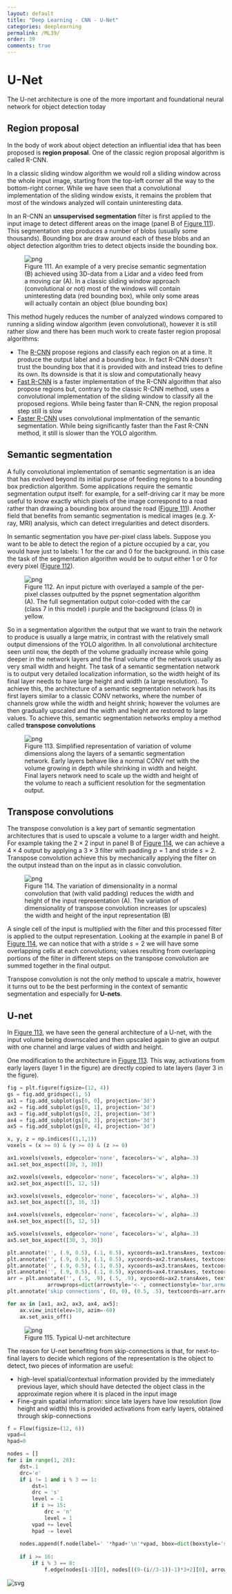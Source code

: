 ```yaml
---
layout: default
title: "Deep Learning - CNN - U-Net"
categories: deeplearning
permalink: /ML39/
order: 39
comments: true
---
```


# U-Net
The U-net architecture is one of the more important and foundational neural network for object detection today

## Region proposal
In the body of work about object detection an influential idea that has been proposed is **region proposal**. One of the classic region proposal algorithm is called R-CNN.

In a classic sliding window algorithm we would roll a sliding window across the whole input image, starting from the top-left corner all the way to the bottom-right corner. While we have seen that a convolutional implementation of the sliding window exists, it remains the problem that most of the windows analyzed will contain uninteresting data. 

In an R-CNN an **unsupervised segmentation** filter is first applied to the input image to detect different areas on the image (panel B of <a href="#fig:semseg">Figure 111</a>). This segmentation step produces a number of blobs (usually some thousands). Bounding box are draw around each of these blobs and an object detection algorithm tries to detect objects inside the bounding box.


    

<figure id="fig:semseg">
    <img src="{{site.baseurl}}/pages/ML-39-DeepLearningCNN7_files/ML-39-DeepLearningCNN7_2_0.svg" alt="png">
    <figcaption>Figure 111. An example of a very precise semantic segmentation (B) achieved using 3D-data from a Lidar and a video feed from a moving car (A). In a classic sliding window approach (convolutional or not) most of the windows will contain uninteresting data (red bounding box), while only some areas will actually contain an object (blue bounding box)</figcaption>
</figure>

This method hugely reduces the number of analyzed windows compared to running a sliding window algorithm (even convolutional), however it is still rather slow and there has been much work to create faster region proposal algorithms:

* The [R-CNN](https://arxiv.org/abs/1311.2524) propose regions and classify each region on at a time. It produce the output label and a bounding box. In fact R-CNN doesn't trust the bounding box that it is provided with and instead tries to define its own. Its downside is that it is slow and computationally heavy
* [Fast R-CNN](https://arxiv.org/abs/1504.08083) is a faster implementation of the R-CNN algorithm that also propose regions but, contrary to the classic R-CNN method, uses a convolutional implementation of the sliding window to classify all the proposed regions. While being faster than R-CNN, the region proposal step still is slow
* [Faster R-CNN](https://arxiv.org/pdf/1506.01497) uses convolutional implmentation of the semantic segmentation. While being significantly faster than the Fast R-CNN method, it still is slower than the YOLO algorithm.

## Semantic segmentation
A fully convolutional implementation of semantic segmentation is an idea that has evolved beyond its initial purpose of feeding regions to a bounding box prediction algorithm. Some applications require the semantic segmentation output itself: for example, for a self-driving car it may be more useful to know exactly which pixels of the image correspond to a road rather than drawing a bounding box around the road (<a href="#fig:semseg">Figure 111</a>). Another field that benefits from semantic segmentation is medical images (e.g. X-ray, MRI) analysis, which can detect irregularities and detect disorders.

In semantic segmentation you have per-pixel class labels. Suppose you want to be able to detect the region of a picture occupied by a car, you would have just to labels: $1$ for the car and $0$ for the background. in this case the task of the segmentation algorithm would be to output either 1 or 0 for every pixel (<a href="#fig:segmclasses">Figure 112</a>).


    

<figure id="fig:segmclasses">
    <img src="{{site.baseurl}}/pages/ML-39-DeepLearningCNN7_files/ML-39-DeepLearningCNN7_5_0.svg" alt="png">
    <figcaption>Figure 112. An input picture with overlayed a sample of the per-pixel classes outputted by the pspnet segmentation algorithm (A). The full segmentation output color-coded with the car (class 7 in this model) i purple and the background (class 0) in yellow.</figcaption>
</figure>

So in a segmentation algorithm the output that we want to train the network to produce is usually a large matrix, in contrast with the relatively small output dimensions of the YOLO algorithm. In all convolutional architecture seen until now, the depth of the volume gradually increase while going deeper in the network layers and the final volume of the network usually as very small width and height. The task of a semantic segmentation network is to output very detailed localization information, so the width height of its final layer needs to have large height and width (a large resolution). To achieve this, the architecture of a semantic segmentation network has its first layers similar to a classic CONV networks, where the number of channels grow while the width and height shrink; however the volumes are then gradually upscaled and the width and height are restored to large values. To achieve this, semantic segmentation networks employ a method called **transpose convolutions**


    

<figure id="fig:unetarch">
    <img src="{{site.baseurl}}/pages/ML-39-DeepLearningCNN7_files/ML-39-DeepLearningCNN7_7_0.svg" alt="png">
    <figcaption>Figure 113. Simplified representation of variation of volume dimensions along the layers of a semantic segmentation network. Early layers behave like a normal CONV net with the volume growing in depth while shrinking in width and height. Final layers network need to scale up the width and height of the volume to reach a sufficient resolution for the segmentation output.</figcaption>
</figure>

## Transpose convolutions
The transpose convolution is a key part of semantic segmentation architectures that is used to upscale a volume to a larger width and height. For example taking the $2 \times 2$ input in panel B of <a href="#fig:transposeconv">Figure 114</a>, we can achieve a $4 \times 4$ output by applying a $3 \times 3$ filter with padding $p=1$ and stride $s=2$. Transpose convolution achieve this by mechanically applying the filter on the output instead than on the input as in classic convolution.


    

<figure id="fig:transposeconv">
    <img src="{{site.baseurl}}/pages/ML-39-DeepLearningCNN7_files/ML-39-DeepLearningCNN7_9_0.svg" alt="png">
    <figcaption>Figure 114. The variation of dimensionality in a normal convolution that (with valid padding) reduces the width and height of the input representation (A). The variation of dimensionality of transpose convolution increases (or upscales) the width and height of the input representation (B)</figcaption>
</figure>

A single cell of the input is multiplied with the filter and this processed filter is applied to the output representation. Looking at the example in panel B of <a href="#fig:transposeconv">Figure 114</a>, we can notice that with a stride $s=2$ we will have some overlapping cells at each convolutions; values resulting from overlapping portions of the filter in different steps on the transpose convolution are summed together in the final output.

Transpose convolution is not the only method to upscale a matrix, however it turns out to be the best performing in the context of semantic segmentation and especially for **U-nets**.

## U-net
In <a href="#fig:unetarch">Figure 113</a>, we have seen the general architecture of a U-net, with the input volume being downscaled and then upscaled again to give an output with one channel and large values of width and height.

One modification to the architecture in <a href="#fig:unetarch">Figure 113</a>. This way, activations from early layers (layer 1 in the figure) are directly copied to late layers (layer 3 in the figure). 


```python
fig = plt.figure(figsize=(12, 4))
gs = fig.add_gridspec(1, 5)
ax1 = fig.add_subplot(gs[0, 0], projection='3d')
ax2 = fig.add_subplot(gs[0, 1], projection='3d')
ax3 = fig.add_subplot(gs[0, 2], projection='3d')
ax4 = fig.add_subplot(gs[0, 3], projection='3d')
ax5 = fig.add_subplot(gs[0, 4], projection='3d')

x, y, z = np.indices((1,1,1))
voxels = (x >= 0) & (y >= 0) & (z >= 0)

ax1.voxels(voxels, edgecolor='none', facecolors='w', alpha=.3)
ax1.set_box_aspect([30, 3, 30])

ax2.voxels(voxels, edgecolor='none', facecolors='w', alpha=.3)
ax2.set_box_aspect([5, 12, 5])

ax3.voxels(voxels, edgecolor='none', facecolors='w', alpha=.3)
ax3.set_box_aspect([3, 16, 3])

ax4.voxels(voxels, edgecolor='none', facecolors='w', alpha=.3)
ax4.set_box_aspect([5, 12, 5])

ax5.voxels(voxels, edgecolor='none', facecolors='w', alpha=.3)
ax5.set_box_aspect([30, 3, 30])

plt.annotate('', (.9, 0.5), (.1, 0.5), xycoords=ax1.transAxes, textcoords=ax2.transAxes, arrowprops=dict(arrowstyle='<-'))
plt.annotate('', (.9, 0.5), (.1, 0.5), xycoords=ax2.transAxes, textcoords=ax3.transAxes, arrowprops=dict(arrowstyle='<-'))
plt.annotate('', (.9, 0.5), (.1, 0.5), xycoords=ax3.transAxes, textcoords=ax4.transAxes, arrowprops=dict(arrowstyle='<-'))
plt.annotate('', (.9, 0.5), (.1, 0.5), xycoords=ax4.transAxes, textcoords=ax5.transAxes, arrowprops=dict(arrowstyle='<-'))
arr = plt.annotate('', (.5, .9), (.5, .9), xycoords=ax2.transAxes, textcoords=ax4.transAxes, 
             arrowprops=dict(arrowstyle='<-', connectionstyle='bar,armA=0,armB=0,fraction=0.1,angle=0'))
plt.annotate('skip connections', (0, 0), (0.5, .5), textcoords=arr.arrow_patch, ha='center')

for ax in [ax1, ax2, ax3, ax4, ax5]:
    ax.view_init(elev=10, azim=-60)
    ax.set_axis_off()
```


    

<figure id="fig:unetarchcomplete">
    <img src="{{site.baseurl}}/pages/ML-39-DeepLearningCNN7_files/ML-39-DeepLearningCNN7_12_0.svg" alt="png">
    <figcaption>Figure 115. Typical U-net architecture</figcaption>
</figure>

The reason for U-net benefiting from skip-connections is that, for next-to-final layers to decide which regions of the representation is the object to detect, two pieces of information are useful:

* high-level spatial/contextual information provided by the immediately previous layer, which should have detected the object class in the approximate region where it is placed in the input image
* Fine-grain spatial information: since late layers have low resolution (low height and width) this is provided activations from early layers, obtained through skip-connections


```python
f = Flow(figsize=(12, 6))
vpad=4
hpad=0

nodes = []
for i in range(1, 28):
    dst=.1
    drc='e'
    if i != 1 and i % 3 == 1:
        dst=1
        drc = 's'
        level = -1
        if i >= 15:
            drc = 'n'
            level = 1
        vpad += level
        hpad -= level
    
    nodes.append(f.node(label=' '*hpad+'\n'*vpad, bbox=dict(boxstyle='square'), travel=drc, distance=dst))
    
    if i >= 16:
        if i % 3 == 0:
            f.edge(nodes[i-3][0], nodes[((9-(i//3-1))-1)*3+2][0], arrowprops=dict(arrowstyle='->'))
```


    
![svg](ML-39-DeepLearningCNN7_files/ML-39-DeepLearningCNN7_14_0.svg)
    



```python

```

